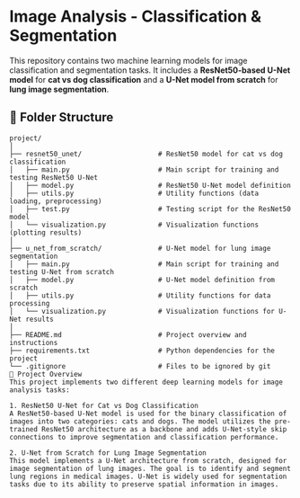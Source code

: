 # Image Analysis - Classification & Segmentation

This repository contains two machine learning models for image classification and segmentation tasks. It includes a **ResNet50-based U-Net model** for **cat vs dog classification** and a **U-Net model from scratch** for **lung image segmentation**.

## 📁 Folder Structure

```plaintext
project/
│
├── resnet50_unet/                   # ResNet50 model for cat vs dog classification
│   ├── main.py                      # Main script for training and testing ResNet50 U-Net
│   ├── model.py                     # ResNet50 U-Net model definition
│   ├── utils.py                     # Utility functions (data loading, preprocessing)
│   ├── test.py                      # Testing script for the ResNet50 model
│   └── visualization.py             # Visualization functions (plotting results)
│
├── u_net_from_scratch/              # U-Net model for lung image segmentation
│   ├── main.py                      # Main script for training and testing U-Net from scratch
│   ├── model.py                     # U-Net model definition from scratch
│   ├── utils.py                     # Utility functions for data processing
│   └── visualization.py             # Visualization functions for U-Net results
│
├── README.md                        # Project overview and instructions
├── requirements.txt                 # Python dependencies for the project
└── .gitignore                       # Files to be ignored by git
📝 Project Overview
This project implements two different deep learning models for image analysis tasks:

1. ResNet50 U-Net for Cat vs Dog Classification
A ResNet50-based U-Net model is used for the binary classification of images into two categories: cats and dogs. The model utilizes the pre-trained ResNet50 architecture as a backbone and adds U-Net-style skip connections to improve segmentation and classification performance.

2. U-Net from Scratch for Lung Image Segmentation
This model implements a U-Net architecture from scratch, designed for image segmentation of lung images. The goal is to identify and segment lung regions in medical images. U-Net is widely used for segmentation tasks due to its ability to preserve spatial information in images.
